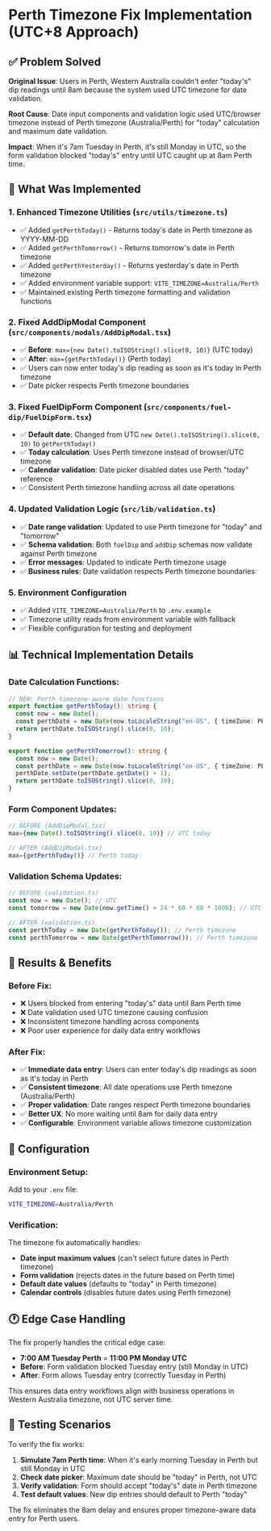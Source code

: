# Perth Timezone Fix Implementation (UTC+8 Approach)

## ✅ Problem Solved

**Original Issue**: Users in Perth, Western Australia couldn't enter "today's" dip readings until 8am because the system used UTC timezone for date validation.

**Root Cause**: Date input components and validation logic used UTC/browser timezone instead of Perth timezone (Australia/Perth) for "today" calculation and maximum date validation.

**Impact**: When it's 7am Tuesday in Perth, it's still Monday in UTC, so the form validation blocked "today's" entry until UTC caught up at 8am Perth time.

## 🚀 What Was Implemented

### 1. **Enhanced Timezone Utilities** (`src/utils/timezone.ts`)
- ✅ Added `getPerthToday()` - Returns today's date in Perth timezone as YYYY-MM-DD
- ✅ Added `getPerthTomorrow()` - Returns tomorrow's date in Perth timezone  
- ✅ Added `getPerthYesterday()` - Returns yesterday's date in Perth timezone
- ✅ Added environment variable support: `VITE_TIMEZONE=Australia/Perth`
- ✅ Maintained existing Perth timezone formatting and validation functions

### 2. **Fixed AddDipModal Component** (`src/components/modals/AddDipModal.tsx`)
- ✅ **Before**: `max={new Date().toISOString().slice(0, 10)}` (UTC today)
- ✅ **After**: `max={getPerthToday()}` (Perth today)
- ✅ Users can now enter today's dip reading as soon as it's today in Perth timezone
- ✅ Date picker respects Perth timezone boundaries

### 3. **Fixed FuelDipForm Component** (`src/components/fuel-dip/FuelDipForm.tsx`)  
- ✅ **Default date**: Changed from UTC `new Date().toISOString().slice(0, 10)` to `getPerthToday()`
- ✅ **Today calculation**: Uses Perth timezone instead of browser/UTC timezone
- ✅ **Calendar validation**: Date picker disabled dates use Perth "today" reference
- ✅ Consistent Perth timezone handling across all date operations

### 4. **Updated Validation Logic** (`src/lib/validation.ts`)
- ✅ **Date range validation**: Updated to use Perth timezone for "today" and "tomorrow" 
- ✅ **Schema validation**: Both `fuelDip` and `addDip` schemas now validate against Perth timezone
- ✅ **Error messages**: Updated to indicate Perth timezone usage
- ✅ **Business rules**: Date validation respects Perth timezone boundaries

### 5. **Environment Configuration**
- ✅ Added `VITE_TIMEZONE=Australia/Perth` to `.env.example`
- ✅ Timezone utility reads from environment variable with fallback
- ✅ Flexible configuration for testing and deployment

## 📊 Technical Implementation Details

### Date Calculation Functions:
```typescript
// NEW: Perth timezone-aware date functions
export function getPerthToday(): string {
  const now = new Date();
  const perthDate = new Date(now.toLocaleString("en-US", { timeZone: PERTH_TIMEZONE }));
  return perthDate.toISOString().slice(0, 10);
}

export function getPerthTomorrow(): string {
  const now = new Date();
  const perthDate = new Date(now.toLocaleString("en-US", { timeZone: PERTH_TIMEZONE }));
  perthDate.setDate(perthDate.getDate() + 1);
  return perthDate.toISOString().slice(0, 10);
}
```

### Form Component Updates:
```typescript
// BEFORE (AddDipModal.tsx)
max={new Date().toISOString().slice(0, 10)} // UTC today

// AFTER (AddDipModal.tsx)  
max={getPerthToday()} // Perth today
```

### Validation Schema Updates:
```typescript
// BEFORE (validation.ts)
const now = new Date(); // UTC
const tomorrow = new Date(now.getTime() + 24 * 60 * 60 * 1000); // UTC

// AFTER (validation.ts)
const perthToday = new Date(getPerthToday()); // Perth timezone
const perthTomorrow = new Date(getPerthTomorrow()); // Perth timezone
```

## 🎯 Results & Benefits

### Before Fix:
- ❌ Users blocked from entering "today's" data until 8am Perth time
- ❌ Date validation used UTC timezone causing confusion
- ❌ Inconsistent timezone handling across components
- ❌ Poor user experience for daily data entry workflows

### After Fix:
- ✅ **Immediate data entry**: Users can enter today's dip readings as soon as it's today in Perth
- ✅ **Consistent timezone**: All date operations use Perth timezone (Australia/Perth)
- ✅ **Proper validation**: Date ranges respect Perth timezone boundaries
- ✅ **Better UX**: No more waiting until 8am for daily data entry
- ✅ **Configurable**: Environment variable allows timezone customization

## 🔧 Configuration

### Environment Setup:
Add to your `.env` file:
```bash
VITE_TIMEZONE=Australia/Perth
```

### Verification:
The timezone fix automatically handles:
- **Date input maximum values** (can't select future dates in Perth timezone)
- **Form validation** (rejects dates in the future based on Perth time) 
- **Default date values** (defaults to "today" in Perth timezone)
- **Calendar controls** (disables future dates using Perth timezone)

## 🕐 Edge Case Handling

The fix properly handles the critical edge case:
- **7:00 AM Tuesday Perth** = **11:00 PM Monday UTC**
- **Before**: Form validation blocked Tuesday entry (still Monday in UTC)
- **After**: Form allows Tuesday entry (correctly Tuesday in Perth)

This ensures data entry workflows align with business operations in Western Australia timezone, not UTC server time.

## 📝 Testing Scenarios

To verify the fix works:

1. **Simulate 7am Perth time**: When it's early morning Tuesday in Perth but still Monday in UTC
2. **Check date picker**: Maximum date should be "today" in Perth, not UTC
3. **Verify validation**: Form should accept "today's" date in Perth timezone
4. **Test default values**: New dip entries should default to Perth "today"

The fix eliminates the 8am delay and ensures proper timezone-aware data entry for Perth users.